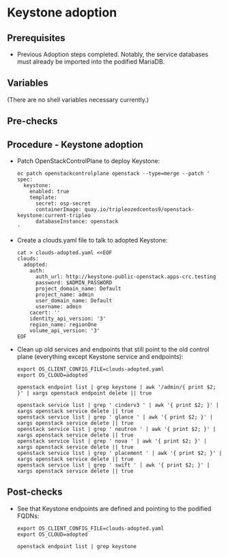 # Keystone adoption

## Prerequisites

* Previous Adoption steps completed. Notably, the service databases
  must already be imported into the podified MariaDB.

## Variables

(There are no shell variables necessary currently.)

## Pre-checks

## Procedure - Keystone adoption

* Patch OpenStackControlPlane to deploy Keystone:

  ```
  oc patch openstackcontrolplane openstack --type=merge --patch '
  spec:
    keystone:
      enabled: true
      template:
        secret: osp-secret
        containerImage: quay.io/tripleozedcentos9/openstack-keystone:current-tripleo
        databaseInstance: openstack
  '
  ```

* Create a clouds.yaml file to talk to adopted Keystone:

  ```
  cat > clouds-adopted.yaml <<EOF
  clouds:
    adopted:
      auth:
        auth_url: http://keystone-public-openstack.apps-crc.testing
        password: $ADMIN_PASSWORD
        project_domain_name: Default
        project_name: admin
        user_domain_name: Default
        username: admin
      cacert: ''
      identity_api_version: '3'
      region_name: regionOne
      volume_api_version: '3'
  EOF
  ```

* Clean up old services and endpoints that still point to the old
  control plane (everything except Keystone service and endpoints):

  ```
  export OS_CLIENT_CONFIG_FILE=clouds-adopted.yaml
  export OS_CLOUD=adopted

  openstack endpoint list | grep keystone | awk '/admin/{ print $2; }' | xargs openstack endpoint delete || true

  openstack service list | grep ' cinderv3 ' | awk '{ print $2; }' | xargs openstack service delete || true
  openstack service list | grep ' glance ' | awk '{ print $2; }' | xargs openstack service delete || true
  openstack service list | grep ' neutron ' | awk '{ print $2; }' | xargs openstack service delete || true
  openstack service list | grep ' nova ' | awk '{ print $2; }' | xargs openstack service delete || true
  openstack service list | grep ' placement ' | awk '{ print $2; }' | xargs openstack service delete || true
  openstack service list | grep ' swift ' | awk '{ print $2; }' | xargs openstack service delete || true
  ```

## Post-checks

* See that Keystone endpoints are defined and pointing to the podified
  FQDNs:

  ```
  export OS_CLIENT_CONFIG_FILE=clouds-adopted.yaml
  export OS_CLOUD=adopted

  openstack endpoint list | grep keystone
  ```
